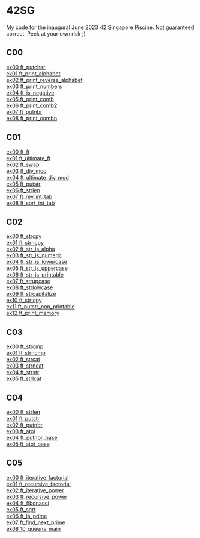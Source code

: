 # 42SG
My code for the inaugural June 2023 42 Singapore Piscine.
Not guaranteed correct. Peek at your own risk ;)
## C00
[ex00 ft_putchar](C00/ex00)\
[ex01 ft_print_alphabet](C00/ex01)\
[ex02 ft_print_reverse_alphabet](C00/ex02)\
[ex03 ft_print_numbers](C00/ex03)\
[ex04 ft_is_negative](C00/ex04)\
[ex05 ft_print_comb](C00/ex05)\
[ex06 ft_print_comb2](C00/ex06)\
[ex07 ft_putnbr](C00/ex07)\
[ex08 ft_print_combn](C00/ex08)
## C01
[ex00 ft_ft](C01/ex00)\
[ex01 ft_ultimate_ft](C01/ex01)\
[ex02 ft_swap](C01/ex02)\
[ex03 ft_div_mod](C01/ex03)\
[ex04 ft_ultimate_div_mod](C01/ex04)\
[ex05 ft_putstr](C01/ex05)\
[ex06 ft_strlen](C01/ex06)\
[ex07 ft_rev_int_tab](C01/ex07)\
[ex08 ft_sort_int_tab](C01/ex08)
## C02
[ex00 ft_strcpy](C02/ex00)\
[ex01 ft_strncpy](C02/ex01)\
[ex02 ft_str_is_alpha](C02/ex02)\
[ex03 ft_str_is_numeric](C02/ex03)\
[ex04 ft_str_is_lowercase](C02/ex04)\
[ex05 ft_str_is_uppercase](C02/ex05)\
[ex06 ft_str_is_printable](C02/ex06)\
[ex07 ft_strupcase](C02/ex07)\
[ex08 ft_strlowcase](C02/ex08)\
[ex09 ft_strcapitalize](C02/ex09)\
[ex10 ft_strlcpy](C02/ex10)\
[ex11 ft_putstr_non_printable](C02/ex11)\
[ex12 ft_print_memory](C02/ex12)
## C03
[ex00 ft_strcmp](C03/ex00)\
[ex01 ft_strncmp](C03/ex01)\
[ex02 ft_strcat](C03/ex02)\
[ex03 ft_strncat](C03/ex03)\
[ex04 ft_strstr](C03/ex04)\
[ex05 ft_strlcat](C03/ex05)
## C04
[ex00 ft_strlen](C04/ex00)\
[ex01 ft_putstr](C04/ex01)\
[ex02 ft_putnbr](C04/ex02)\
[ex03 ft_atoi](C04/ex03)\
[ex04 ft_putnbr_base](C04/ex04)\
[ex05 ft_atoi_base](C04/ex05)
## C05
[ex00 ft_iterative_factorial](C05/ex00)\
[ex01 ft_recursive_factorial](C05/ex01)\
[ex02 ft_iterative_power](C05/ex02)\
[ex03 ft_recursive_power](C05/ex03)\
[ex04 ft_fibonacci](C05/ex04)\
[ex05 ft_sqrt](C05/ex05)\
[ex06 ft_is_prime](C05/ex06)\
[ex07 ft_find_next_prime](C05/ex07)\
[ex08 10_queens_main](C05/ex08)

